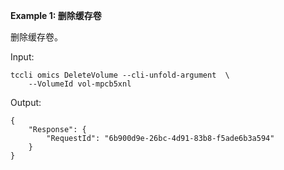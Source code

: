 **Example 1: 删除缓存卷**

删除缓存卷。

Input: 

```
tccli omics DeleteVolume --cli-unfold-argument  \
    --VolumeId vol-mpcb5xnl
```

Output: 
```
{
    "Response": {
        "RequestId": "6b900d9e-26bc-4d91-83b8-f5ade6b3a594"
    }
}
```

